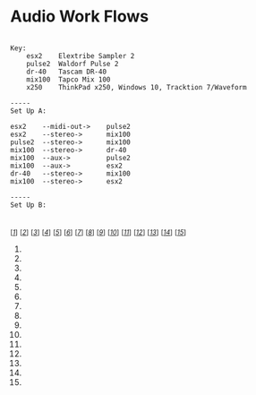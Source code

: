 # Audio Work Flows

```

Key:
    esx2    Elextribe Sampler 2
    pulse2  Waldorf Pulse 2
    dr-40   Tascam DR-40
    mix100  Tapco Mix 100
    x250    ThinkPad x250, Windows 10, Tracktion 7/Waveform

-----
Set Up A:

esx2    --midi-out->    pulse2
esx2    --stereo->      mix100
pulse2  --stereo->      mix100
mix100  --stereo->      dr-40
mix100  --aux->         pulse2
mix100  --aux->         esx2
dr-40   --stereo->      mix100
mix100  --stereo->      esx2

-----
Set Up B:


```

<sub>[_[1](#ref1)_]</sub>
<sub>[_[2](#ref2)_]</sub>
<sub>[_[3](#ref3)_]</sub>
<sub>[_[4](#ref4)_]</sub>
<sub>[_[5](#ref5)_]</sub>
<sub>[_[6](#ref6)_]</sub>
<sub>[_[7](#ref7)_]</sub>
<sub>[_[8](#ref8)_]</sub>
<sub>[_[9](#ref9)_]</sub>
<sub>[_[10](#ref10)_]</sub>
<sub>[_[11](#ref11)_]</sub>
<sub>[_[12](#ref12)_]</sub>
<sub>[_[13](#ref13)_]</sub>
<sub>[_[14](#ref14)_]</sub>
<sub>[_[15](#ref15)_]</sub>

1. <a id="ref1"></a> []()
2. <a id="ref2"></a> []()
3. <a id="ref3"></a> []()
4. <a id="ref4"></a> []()
5. <a id="ref5"></a> []()
6. <a id="ref6"></a> []()
7. <a id="ref7"></a> []()
8. <a id="ref8"></a> []()
9. <a id="ref9"></a> []()
10. <a id="ref10"></a> []()
11. <a id="ref11"></a> []()
12. <a id="ref12"></a> []()
13. <a id="ref13"></a> []()
14. <a id="ref14"></a> []()
15. <a id="ref15"></a> []()
